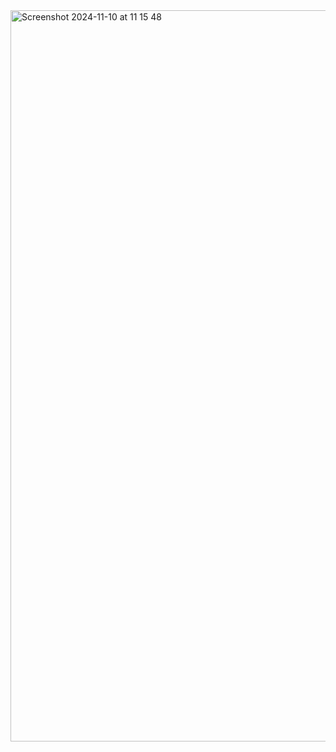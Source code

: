 <img width="1170" alt="Screenshot 2024-11-10 at 11 15 48" src="https://github.com/user-attachments/assets/74587397-6df2-457d-b362-07ce34b17035">
